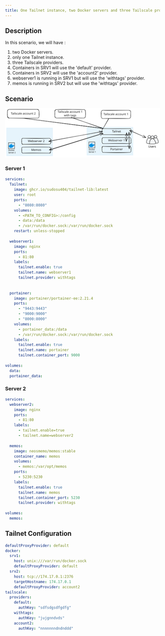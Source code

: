 ```yaml
---
title: One Tailnet instance, two Docker servers and three Tailscale providers
---
```

## Description

In this scenario, we will have :

1. two Docker servers.
2. only one Tailnet instance.
3. three Tailscale providers.
4. Containers in SRV1 will use the 'default' provider.
5. Containers in SRV2 will use the 'account2' provider.
6. webserver1 is running in SRV1 but will use the 'withtags' provider.
7. memos is running in SRV2 but will use the 'withtags' provider.

## Scenario

![1 Tailnet instance, 2 Docker servers and 3 Tailscale providers](1i-2docker-3tailscale.svg)

### Server 1

```yaml  {filename="docker-compose.yaml"}
services:
  Tailnet:
    image: ghcr.io/sudosu404/tailnet-lib:latest
    user: root
    ports:
      - "8080:8080"
    volumes:
      - <PATH_TO_CONFIG>:/config
      - data:/data
      - /var/run/docker.sock:/var/run/docker.sock
    restart: unless-stopped

  webserver1:
    image: nginx
    ports:
      - 81:80
    labels:
      tailnet.enable: true
      tailnet.name: webserver1
      tailnet.provider: withtags
    

  portainer:
    image: portainer/portainer-ee:2.21.4
    ports:
      - "9443:9443"
      - "9000:9000"
      - "8000:8000"
    volumes:
      - portainer_data:/data
      - /var/run/docker.sock:/var/run/docker.sock
    labels:
      tailnet.enable: true
      tailnet.name: portainer
      tailnet.container_port: 9000

volumes:
  data:
  portainer_data:
```

### Server 2

```yaml  {filename="docker-compose.yaml"}
services:
  webserver2:
    image: nginx
    ports:
      - 81:80
    labels:
      - tailnet.enable=true
      - tailnet.name=webserver2

  memos:
    image: neosmemo/memos:stable
    container_name: memos
    volumes:
      - memos:/var/opt/memos
    ports:
      - 5230:5230
    labels:
      tailnet.enable: true
      tailnet.name: memos
      tailnet.container_port: 5230
      tailnet.provider: withtags

volumes:
  memos:
```

## Tailnet Configuration

```yaml  {filename="/config/tailnet.yaml"}
defaultProxyProvider: default
docker:
  srv1: 
    host: unix:///var/run/docker.sock
    defaultProxyProvider: default
  srv2: 
    host: tcp://174.17.0.1:2376
    targetHostname: 174.17.0.1
    defaultProxyProvider: account2
tailscale:
  providers:
    default: 
      authKey: "sdfsdgsdfgdfg"
    withtags:
      authKey: "jujgnndvds"
    account2:
      authKey: "nnnnnnndndnddd"
```

